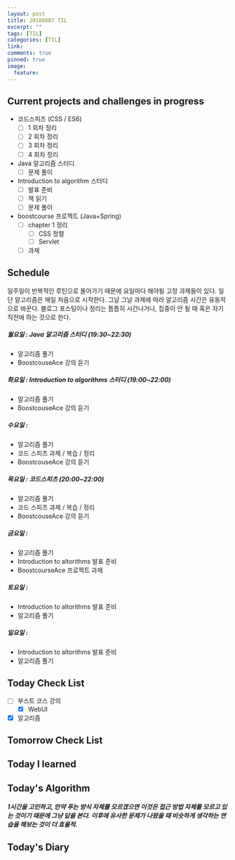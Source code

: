 ```yaml
---
layout: post
title: 20180607 TIL
excerpt: ""
tags: [TIL]
categories: [TIL]
link:
comments: true
pinned: true
image:
  feature:
---
```


## Current projects and challenges in progress

- 코드스피츠 (CSS / ES6)
  - [ ] 1 회차 정리
  - [ ] 2 회차 정리
  - [ ] 3 회차 정리
  - [ ] 4 회차 정리
- Java 알고리즘 스터디 
  - [ ] 문제 풀이
- Introduction to algorithm 스터디
  - [ ] 발표 준비
  - [ ] 책 읽기
  - [ ] 문제 풀이
- boostcourse 프로젝트 (Java+Spring)
  - [ ] chapter 1 정리
    - [ ] CSS 정렬
    - [ ] Servlet
  - [ ] 과제

## Schedule

일주일이 반복적인 루틴으로 돌아가기 때문에 요일마다 해야될 고정 과제들이 있다. 일단 알고리즘은 매일 처음으로 시작한다. 그날 그날 과제에 따라 알고리즘 시간은 유동적으로 바꾼다. 블로그 포스팅이나 정리는 틈틈히 시간나거나, 집중이 안 될 때 혹은 자기 직전에 하는 것으로 한다.

##### 월요일 : Java 알고리즘 스터디  (19:30~22:30)

- 알고리즘 풀기
- BoostcouseAce 강의 듣기

##### 화요일 : Introduction to algorithms 스터디 (19:00~22:00)

- 알고리즘 풀기
- BoostcouseAce 강의 듣기

##### 수요일 :

- 알고리즘 풀기
- 코드 스피츠 과제 / 복습 / 정리
- BoostcouseAce 강의 듣기

##### 목요일 : 코드스피츠 (20:00~22:00)

- 알고리즘 풀기
- 코드 스피츠 과제 / 복습 / 정리
- BoostcouseAce 강의 듣기

##### 금요일 :

- 알고리즘 풀기
- Introduction to altorithms 발표 준비
- BoostcourseAce 프로젝트 과제

##### 토요일 :

- Introduction to altorithms 발표 준비
- 알고리즘 풀기

##### 일요일 :

- Introduction to altorithms 발표 준비
- 알고리즘 풀기

## Today Check List

- [ ] 부스트 코스 강의
  - [x] WebUI
- [x] 알고리즘

## Tomorrow Check List



## Today I learned



## Today's Algorithm

##### 1시간을 고민하고, 만약 푸는 방식 자체를 모르겠으면 이것은 접근 방법 자체를 모르고 있는 것이기 때문에 그냥 답을 본다. 이후에 유사한 문제가 나왔을 때 비슷하게 생각하는 연습을 해보는 것이 더 효율적.



## Today's Diary